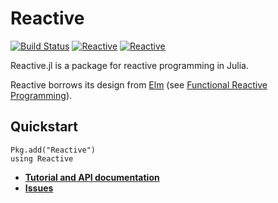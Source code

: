 # Reactive

[![Build Status](https://travis-ci.org/JuliaLang/Reactive.jl.svg?branch=master)](https://travis-ci.org/JuliaLang/Reactive.jl)
[![Reactive](http://pkg.julialang.org/badges/Reactive_0.3.svg)](http://pkg.julialang.org/?pkg=Reactive&ver=0.3)
[![Reactive](http://pkg.julialang.org/badges/Reactive_0.4.svg)](http://pkg.julialang.org/?pkg=Reactive&ver=0.4)

Reactive.jl is a package for reactive programming in Julia.

Reactive borrows its design from [Elm](http://elm-lang.org/) (see [Functional Reactive Programming](http://elm-lang.org/learn/What-is-FRP.elm)).

## Quickstart

```{.julia execute="false"}
Pkg.add("Reactive")
using Reactive
```

* **[Tutorial and API documentation](http://julialang.github.io/Reactive.jl)**
* [**Issues**](https://github.com/JuliaLang/Reactive.jl/issues/new)
